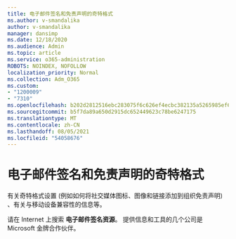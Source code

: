 ```yaml
---
title: 电子邮件签名和免责声明的奇特格式
ms.author: v-smandalika
author: v-smandalika
manager: dansimp
ms.date: 12/18/2020
ms.audience: Admin
ms.topic: article
ms.service: o365-administration
ROBOTS: NOINDEX, NOFOLLOW
localization_priority: Normal
ms.collection: Adm_O365
ms.custom:
- "1200009"
- "7310"
ms.openlocfilehash: b202d2812516ebc283075f6c626ef4ecbc382135a5265985ef61aab1c4eedca6
ms.sourcegitcommit: b5f7da89a650d2915dc652449623c78be6247175
ms.translationtype: MT
ms.contentlocale: zh-CN
ms.lasthandoff: 08/05/2021
ms.locfileid: "54058676"
---
```

# <a name="fancy-formatting-for-your-email-signature-and-disclaimer"></a>电子邮件签名和免责声明的奇特格式
有关奇特格式设置 (例如如何将社交媒体图标、图像和链接添加到组织免责声明) 、有关与移动设备兼容性的信息等。

请在 Internet 上搜索 **电子邮件签名资源**。 提供信息和工具的几个公司是 Microsoft 金牌合作伙伴。
